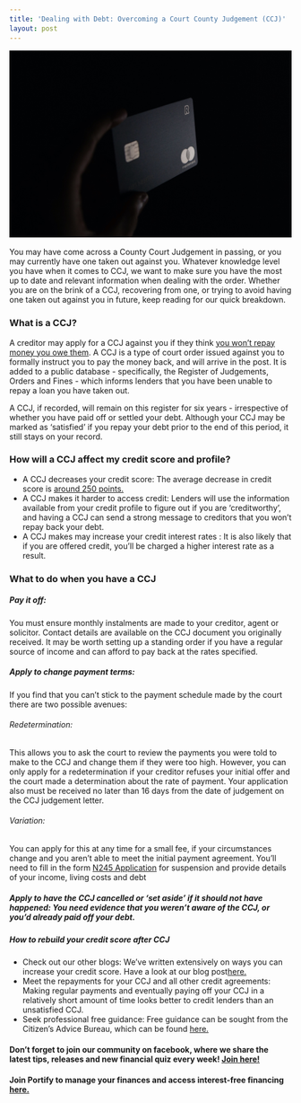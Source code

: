 ```yaml
---
title: 'Dealing with Debt: Overcoming a Court County Judgement (CCJ)'
layout: post
---
```


![CCJ Credit card debt side hustle](/assets/card.jpg)

You may have come across a County Court Judgement in passing, or you may currently have one taken out against you. Whatever knowledge level you have when it comes to CCJ, we want to make sure you have the most up to date and relevant information when dealing with the order. Whether you are on the brink of a CCJ, recovering from one, or trying to avoid having one taken out against you in future, keep reading for our quick breakdown.


### What is a CCJ?

A creditor may apply for a CCJ against you if they think [you won’t repay money you owe them](https://www.gov.uk/county-court-judgments-ccj-for-debt). A CCJ is a type of court order issued against you to formally instruct you to pay the money back, and will arrive in the post. It is added to a public database - specifically, the Register of Judgements, Orders and Fines - which informs lenders that you have been unable to repay a loan you have taken out. 

A CCJ, if recorded, will remain on this register for six years - irrespective of whether you have paid off or settled your debt. Although your CCJ may be marked as ‘satisfied’ if you repay your debt prior to the end of this period, it still stays on your record. 

### How will a CCJ affect my credit score and profile?
- A CCJ decreases your credit score: The average decrease in credit score is [around 250 points.](https://www.oceanfinance.co.uk/blog/how-much-does-a-ccj-affect-my-credit-score/) 
- A CCJ makes it harder to access credit: Lenders will use the information available from your credit profile to figure out if you are ‘creditworthy’, and having a CCJ can send a strong message to creditors that you won’t repay back your debt. 
- A CCJ makes may increase your credit interest rates : It is also likely that if you are offered credit, you’ll be charged a higher interest rate as a result.


### What to do when you have a CCJ
##### Pay it off: 
You must ensure monthly instalments are made to your creditor, agent or solicitor. Contact details are available on the CCJ document you originally received. It may be worth setting up a standing order if you have a regular source of income and can afford to pay back at the rates specified. 

##### Apply to change payment terms: 
If you find that you can’t stick to the payment schedule made by the court there are two possible avenues:
###### Redetermination: 
This allows you to ask the court to review the payments you were told to make to the CCJ and change them if they were too high. However, you can only apply for a redetermination if your creditor refuses your initial offer and the court made a determination about the rate of payment. Your application also must be received no later than 16 days from the date of judgement on the CCJ judgement letter.
###### Variation: 
You can apply for this at any time for a small fee, if your circumstances change and you aren’t able to meet the initial payment agreement. You’ll need to fill in the form [N245 Application](https://www.gov.uk/government/publications/form-n245-application-for-suspension-of-a-warrant-and-or-variation-of-an-order) for suspension and provide details of your income, living costs and debt
##### Apply to have the CCJ cancelled or ‘set aside’ if it should not have happened: You need evidence that you weren’t aware of the CCJ, or you’d already paid off your debt. 

##### How to rebuild your credit score after CCJ
- Check out our other blogs: We’ve written extensively on ways you can increase your credit score. Have a look at our blog post[here.](https://blog.portify.co/Credit-Scores-Explained/)
- Meet the repayments for your CCJ and all other credit agreements: Making regular payments and eventually paying off your CCJ in a relatively short amount of time looks better to credit lenders than an unsatisfied CCJ. 
- Seek professional free guidance: Free guidance can be sought from the Citizen’s Advice Bureau, which can be found [here.](https://www.citizensadvice.org.uk/debt-and-money/borrowing-money/county-court-judgments-and-your-credit-rating/)


#### Don’t forget to join our community on facebook, where we share the latest tips, releases and new financial quiz every week! [Join here!](https://www.facebook.com/portify.co/)

#### Join Portify to manage your finances and access interest-free financing [here.](https://www.portify.co/?cam=fcs090120)





